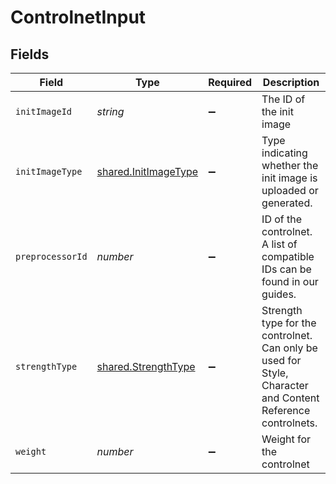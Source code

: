 # ControlnetInput


## Fields

| Field                                                                                                      | Type                                                                                                       | Required                                                                                                   | Description                                                                                                |
| ---------------------------------------------------------------------------------------------------------- | ---------------------------------------------------------------------------------------------------------- | ---------------------------------------------------------------------------------------------------------- | ---------------------------------------------------------------------------------------------------------- |
| `initImageId`                                                                                              | *string*                                                                                                   | :heavy_minus_sign:                                                                                         | The ID of the init image                                                                                   |
| `initImageType`                                                                                            | [shared.InitImageType](../../../sdk/models/shared/initimagetype.md)                                        | :heavy_minus_sign:                                                                                         | Type indicating whether the init image is uploaded or generated.                                           |
| `preprocessorId`                                                                                           | *number*                                                                                                   | :heavy_minus_sign:                                                                                         | ID of the controlnet. A list of compatible IDs can be found in our guides.                                 |
| `strengthType`                                                                                             | [shared.StrengthType](../../../sdk/models/shared/strengthtype.md)                                          | :heavy_minus_sign:                                                                                         | Strength type for the controlnet. Can only be used for Style, Character and Content Reference controlnets. |
| `weight`                                                                                                   | *number*                                                                                                   | :heavy_minus_sign:                                                                                         | Weight for the controlnet                                                                                  |